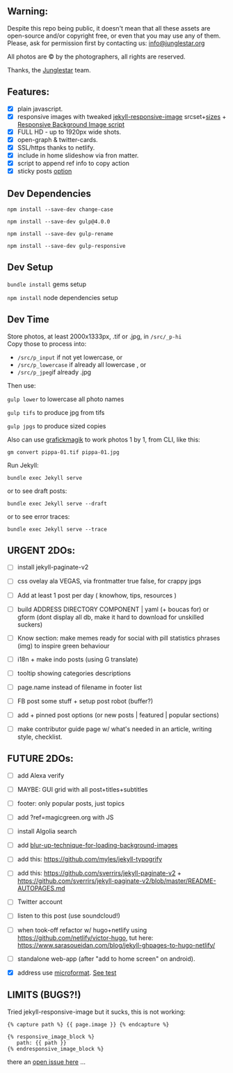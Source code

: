 ## Warning:

Despite this repo being public, it doesn't mean that all these assets are open-source and/or copyright free, or even that you may use any of them. Please, ask for permission first by contacting us: info@junglestar.org  

All photos are © by the photographers, all rights are reserved.  

Thanks, the [Junglestar](https://junglestar.org) team.

## Features:

- [X] plain javascript.
- [X] responsive images with tweaked [jekyll-responsive-image](https://github.com/wildlyinaccurate/jekyll-responsive-image) srcset+[sizes](https://ericportis.com/posts/2014/srcset-sizes/) + [Responsive Background Image script](https://aclaes.com/responsive-background-images-with-srcset-and-sizes/)
- [X] FULL HD - up to 1920px wide shots.
- [X] open-graph & twitter-cards.
- [X] SSL/https thanks to netlify.
- [X] include in home slideshow via fron matter.
- [X] script to append ref info to copy action
- [X] sticky posts [option](https://github.com/ibrado/jekyll-stickyposts)

## Dev Dependencies

```npm install --save-dev change-case```

```npm install --save-dev gulp@4.0.0```

```npm install --save-dev gulp-rename```

```npm install --save-dev gulp-responsive```



## Dev Setup

```bundle install``` gems setup

```npm install``` node dependencies setup


## Dev Time

Store photos, at least 2000x1333px, .tif or .jpg, in ```/src/_p-hi```  
Copy those to process into:   

- ```/src/p_input``` if not yet lowercase, or  
- ```/src/p_lowercase``` if already all lowercase , or  
- ```/src/p_jpeg```if already .jpg

Then use:

```gulp lower``` to lowercase all photo names

```gulp tifs``` to produce jpg from tifs

```gulp jpgs``` to produce sized copies


Also can use [grafickmagik](http://aheckmann.github.io/gm/docs.html) to work photos 1 by 1, from CLI, like this:

```gm convert pippa-01.tif pippa-01.jpg```

Run Jekyll:

```bundle exec Jekyll serve ```

or to see draft posts:  

```bundle exec Jekyll serve --draft```

or to see error traces:  

```bundle exec Jekyll serve --trace```


## URGENT 2DOs:

- [ ] install jekyll-paginate-v2
- [ ] css ovelay ala VEGAS, via frontmatter true false, for crappy jpgs
- [ ] Add at least 1 post per day ( knowhow, tips, resources )
- [ ] build ADDRESS DIRECTORY COMPONENT | yaml (+ boucas for) or gform  (dont display all db, make it hard to download for unskilled suckers)
- [ ] Know section: make memes ready for social with pill statistics phrases (img) to inspire green behaviour
- [ ] i18n + make indo posts (using G translate)
- [ ] tooltip showing categories descriptions
- [ ] page.name  instead of filename in footer list
- [ ] FB post some stuff + setup post robot (buffer?)
- [ ] add + pinned post options (or new posts | featured | popular sections)
- [ ] make contributor guide page w/ what's needed in an article, writing style, checklist.



## FUTURE 2DOs:

- [ ] add Alexa verify
- [ ] MAYBE: GUI grid with all post+titles+subtitles
- [ ] footer: only popular posts, just topics
- [ ] add ?ref=magicgreen.org with JS
- [ ] install Algolia search
- [ ] add [blur-up-technique-for-loading-background-images](https://css-tricks.com/the-blur-up-technique-for-loading-background-images/)
- [ ] add this: https://github.com/myles/jekyll-typogrify
- [ ] add this: https://github.com/sverrirs/jekyll-paginate-v2 + https://github.com/sverrirs/jekyll-paginate-v2/blob/master/README-AUTOPAGES.md
- [ ] Twitter account
- [ ] listen to this post (use soundcloud!)
- [ ] when took-off refactor w/ hugo+netlify using https://github.com/netlify/victor-hugo, tut here: https://www.sarasoueidan.com/blog/jekyll-ghpages-to-hugo-netlify/
- [ ] standalone web-app (after "add to home screen" on android).
- [X] address use [microformat](https://schema.org/Organization). [See test](https://search.google.com/structured-data/testing-tool#url=http%3A%2F%2Fbinocle.it%2F)



## LIMITS (BUGS?!)

Tried jekyll-responsive-image but it sucks, this is not working:

```
{% capture path %} {{ page.image }} {% endcapture %}

{% responsive_image_block %}
   path: {{ path }}
{% endresponsive_image_block %}
```

there an [open issue here](https://github.com/wildlyinaccurate/jekyll-responsive-image/issues/70) ...
